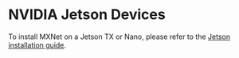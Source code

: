 # NVIDIA Jetson Devices

To install MXNet on a Jetson TX or Nano, please refer to the [Jetson installation
guide](/get_started/jetson_setup).